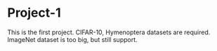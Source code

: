 # Project-1
This is the first project.
CIFAR-10, Hymenoptera datasets are required.
ImageNet dataset is too big, but still support.
